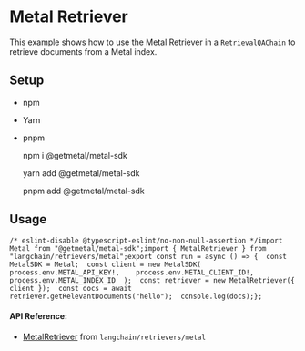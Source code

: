 Metal Retriever
===============

This example shows how to use the Metal Retriever in a `RetrievalQAChain` to retrieve documents from a Metal index.

Setup[​](#setup "Direct link to Setup")
---------------------------------------

*   npm
*   Yarn
*   pnpm

    npm i @getmetal/metal-sdk

    yarn add @getmetal/metal-sdk

    pnpm add @getmetal/metal-sdk

Usage[​](#usage "Direct link to Usage")
---------------------------------------

    /* eslint-disable @typescript-eslint/no-non-null-assertion */import Metal from "@getmetal/metal-sdk";import { MetalRetriever } from "langchain/retrievers/metal";export const run = async () => {  const MetalSDK = Metal;  const client = new MetalSDK(    process.env.METAL_API_KEY!,    process.env.METAL_CLIENT_ID!,    process.env.METAL_INDEX_ID  );  const retriever = new MetalRetriever({ client });  const docs = await retriever.getRelevantDocuments("hello");  console.log(docs);};

#### API Reference:

*   [MetalRetriever](/docs/api/retrievers_metal/classes/MetalRetriever) from `langchain/retrievers/metal`